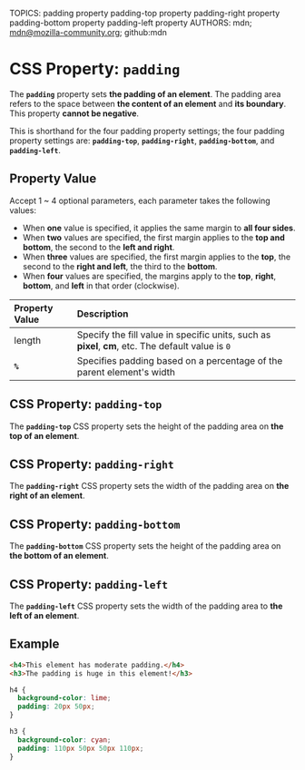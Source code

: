 TOPICS: padding property
        padding-top property
        padding-right property
        padding-bottom property
        padding-left property
AUTHORS: mdn; mdn@mozilla-community.org; github:mdn

# CSS Property: `padding`

The **`padding`** property sets **the padding of an element**. The padding area refers to the space
between **the content of an element** and **its boundary**. This property **cannot be negative**.

This is shorthand for the four padding property settings; the four padding property settings are:
**`padding-top`**, **`padding-right`**, **`padding-bottom`**, and **`padding-left`**.

## Property Value

Accept 1 ~ 4 optional parameters, each parameter takes the following values:

- When **one** value is specified, it applies the same margin to **all four sides**.
- When **two** values are specified, the first margin applies to the **top and bottom**, the second
to the **left and right**.
- When **three** values are specified, the first margin applies to the **top**, the second to the
**right and left**, the third to the **bottom**.
- When **four** values are specified, the margins apply to the **top**, **right**, **bottom**, and
**left** in that order (clockwise).

| Property Value | Description |
| :--- | :--- |
| length | Specify the fill value in specific units, such as **pixel**, **cm**, etc. The default value is `0` |
| **`%`** | Specifies padding based on a percentage of the parent element's width |

## CSS Property: `padding-top`

The **`padding-top`** CSS property sets the height of the padding area on **the top of an element**.

## CSS Property: `padding-right`

The **`padding-right`** CSS property sets the width of the padding area on **the right of an element**.

## CSS Property: `padding-bottom`

The **`padding-bottom`** CSS property sets the height of the padding area on **the bottom of an element**.

## CSS Property: `padding-left`

The **`padding-left`** CSS property sets the width of the padding area to **the left of an element**.

## Example

```html
<h4>This element has moderate padding.</h4>
<h3>The padding is huge in this element!</h3>
```

```css
h4 {
  background-color: lime;
  padding: 20px 50px;
}

h3 {
  background-color: cyan;
  padding: 110px 50px 50px 110px;
}
```
